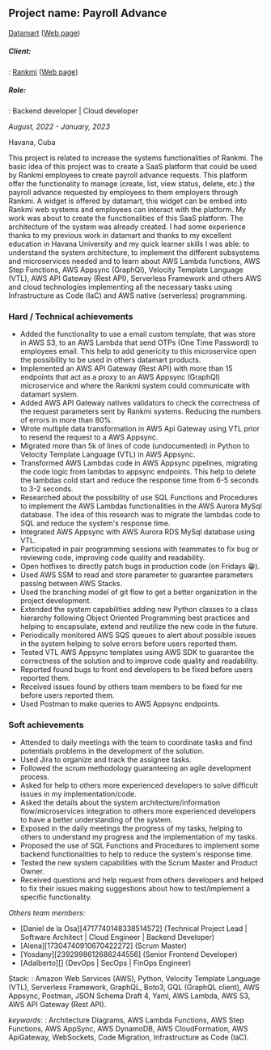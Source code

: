 ## **Project name: Payroll Advance**

[Datamart](https://www.linkedin.com/company/datamartcl/) ([Web page](https://datamart.cl/))

##### Client:
: [Rankmi](https://www.linkedin.com/company/rankmi/) ([Web page](https://www.rankmi.com/es/))

##### Role:
: Backend developer | Cloud developer

*August, 2022 - January, 2023*

Havana, Cuba

<!-- who is the client, what the client have, what the client want, what i can do -->

This project is related to increase the systems functionalities of Rankmi. The basic idea of this project was to create a SaaS platform that could be used by Rankmi employees to create payroll advance requests. This platform offer the functionality to manage (create, list, view status, delete, etc.) the payroll advance requested by employees to them employers through Rankmi. A widget is offered by datamart, this widget can be embed into Rankmi web
systems and employees can interact with the platform. My work was about to create the functionalities of this SaaS platform. The architecture of the system was already created. I had some experience thanks to my previous work in datamart and thanks to my excellent education in Havana University and my quick learner skills I was able: to understand the system architecture, to implement the different subsystems and microservices needed and to learn about AWS Lambda functions, AWS Step Functions, AWS Appsync (GraphQl), Velocity Template Language (VTL), AWS API Gateway (Rest API), Serverless Framework and others AWS and cloud technologies implementing all the necessary tasks using Infrastructure as Code (IaC) and AWS native (serverless) programming.

<!-- small description about the client and its requirements or problems, how I solve it -->
### Hard / Technical achievements

- Added the functionality to use a email custom template, that was store in AWS S3, to an AWS Lambda that send OTPs (One Time Password) to employees email. This help to add genericity to this microservice open the possibility to be used in others datamart products.
- Implemented an AWS API Gateway (Rest API) with more than 15 endpoints that act as a proxy to an AWS Appsync (GraphQl) microservice and where the Rankmi
system could communicate with datamart system.
- Added AWS API Gateway natives validators to check the correctness of the request parameters sent by Rankmi systems. Reducing the numbers of errors in more than 80%.
- Wrote multiple data transformation in AWS Api Gateway using VTL prior to resend the request to a AWS Appsync.
- Migrated more than 5k of lines of code (undocumented) in Python to Velocity Template Language (VTL) in AWS Appsync.
- Transformed AWS Lambdas code in AWS Appsync pipelines, migrating the code logic from lambdas to appsync endpoints. This help to delete the lambdas cold start and reduce the response time from 6-5 seconds to 3-2 seconds.
- Researched about the possibility of use SQL Functions and Procedures to implement the AWS Lambdas functionalities in the AWS Aurora MySql database. The idea of this research was to migrate the lambdas code to SQL and reduce the system's response time.
- Integrated AWS Appsync with AWS Aurora RDS MySql database using VTL.
- Participated in pair programming sessions with teammates to fix bug or reviewing code, improving code quality and readability.
- Open hotfixes to directly patch bugs in production code (on Fridays :grin:).
- Used AWS SSM to read and store parameter to guarantee parameters passing between AWS Stacks.
- Used the branching model of git flow to get a better organization in the project development.
- Extended the system capabilities adding new Python classes to a class hierarchy following Object Oriented Programming best practices and helping to encapsulate, extend and reutilize the new code in the future.
- Periodically monitored AWS SQS queues to alert about possible issues in the system helping to solve errors before users reported them.
- Tested VTL AWS Appsync templates using AWS SDK to guarantee the correctness of the solution and to improve code quality and readability.
- Reported found bugs to front end developers to be fixed before users reported them.
- Received issues found by others team members to be fixed for me before users reported them.
- Used Postman to make queries to AWS Appsync endpoints.

### Soft achievements

- Attended to daily meetings with the team to coordinate tasks and find potentials problems in the development of the solution.
- Used Jira to organize and track the assignee tasks.
- Followed the scrum methodology guaranteeing an agile development process.
- Asked for help to others more experienced developers to solve difficult issues in my implementation/code.
- Asked the details about the system architecture/information flow/microservices integration to others more experienced developers to have a better understanding of the system.
- Exposed in the daily meetings the progress of my tasks, helping to others to understand my progress and the implementation of my tasks.
- Proposed the use of SQL Functions and Procedures to implement some backend functionalities to help to reduce the system's response time.
- Tested the new system capabilities with the Scrum Master and Product Owner.
- Received questions and help request from others developers and helped to fix their issues making suggestions about how to test/implement a specific functionality.

*Others team members*:
<!-- maybe extend this with more public profiles? -->
- [Daniel de la Osa][4717740148338514572] (Technical Project Lead | Software Architect | Cloud Engineer | Backend Developer)
- [Alena][17304740910670422272] (Scrum Master)
- [Yosdany][2392998612686244556] (Senior Frontend Developer)
- [Adalberto][] (DevOps | SecOps | FinOps Engineer)

Stack:
: Amazon Web Services (AWS), Python, Velocity Template Language (VTL), Serverless Framework, GraphQL, Boto3, GQL (GraphQL client), AWS Appsync, Postman, JSON Schema Draft 4, Yaml, AWS Lambda, AWS S3, AWS API Gateway (Rest API).
<!-- extend the keywords section -->
*keywords*:
: Architecture Diagrams, AWS Lambda Functions, AWS Step Functions, AWS AppSync, AWS DynamoDB, AWS CloudFormation, AWS ApiGateway, WebSockets, Code Migration, Infrastructure as Code (IaC).